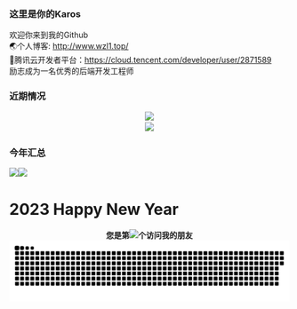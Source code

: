 ### 这里是你的Karos
欢迎你来到我的Github<br>
🌏个人博客: <a href="http://www.wzl1.top/" target="_blank">http://www.wzl1.top/</a><br>
🐧腾讯云开发者平台：<a href="https://cloud.tencent.com/developer/user/2871589" target="_blank">https://cloud.tencent.com/developer/user/2871589</a><br>
励志成为一名优秀的后端开发工程师


### 近期情况
<div align="center"><img src="https://github-readme-streak-stats.herokuapp.com/?user=karosown" />  </div>
<div align="center"> <img src="https://metrics.lecoq.io/karosown?template=classic&config.timezone=Asia%2FShanghai"> </div>

### 今年汇总
<img align="" height="137px" src="https://github-readme-stats.vercel.app/api?username=Karosown&hide_title=true&hide_border=true&show_icons=true&include_all_commits=true&count_private=false&line_height=21&bg_color=0,EC6C6C,FFD479,FFFC79,73FA79&theme=graywhite&locale=cn" /><img align="" height="137px" src="https://github-readme-stats.vercel.app/api/top-langs/?username=Karosown&hide_title=true&hide_border=true&layout=compact&bg_color=0,73FA79,73FDFF,D783FF&theme=graywhite&locale=cn" />

<h1>2023 Happy New Year</h1>
<div align="center"><b>您是第<img src="https://profile-counter.glitch.me/karosown/count.svg"></img>个访问我的朋友</b></div>
<img src="./contributions.svg"></a>
